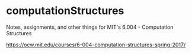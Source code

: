 # computationStructures
Notes, assignments, and other things for MIT's 6.004 - Computation Structures

https://ocw.mit.edu/courses/6-004-computation-structures-spring-2017/

